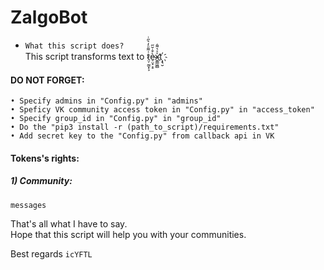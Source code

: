 # ZalgoBot
* `What this script does?`  
    This script transforms text to t̷̤̦̰̫͓͕͗͌ͦ̓͛̋ͥè̴̠̤͓͕̠͒̇̆̋x͍͇͖̻̍ͯ͛͌̇t҉͕͉̮




 #### DO NOT FORGET:
    • Specify admins in "Config.py" in "admins"
    • Speficy VK community access token in "Config.py" in "access_token"
    • Specify group_id in "Config.py" in "group_id"
    • Do the "pip3 install -r (path_to_script)/requirements.txt"
    • Add secret key to the "Config.py" from callback api in VK

 #### Tokens's rights:  
##### 1) Community:
    messages

 That's all what I have to say.  
Hope that this script will help you with your communities.

 Best regards `icYFTL`
